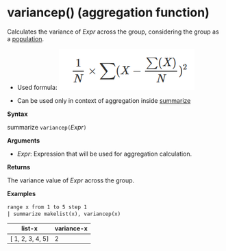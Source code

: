 # variancep() (aggregation function)

Calculates the variance of *Expr* across the group, considering the group as a [population](https://en.wikipedia.org/wiki/Statistical-population). 

* Used formula:
![](./images/aggregations/variance-population.png)

* Can be used only in context of aggregation inside [summarize](summarizeoperator.md)

**Syntax**

summarize `variancep(`*Expr*`)`

**Arguments**

* *Expr*: Expression that will be used for aggregation calculation. 

**Returns**

The variance value of *Expr* across the group.
 
**Examples**

<!-- csl -->
```
range x from 1 to 5 step 1
| summarize makelist(x), variancep(x) 
```

|list-x|variance-x|
|---|---|
|[ 1, 2, 3, 4, 5]|2|
